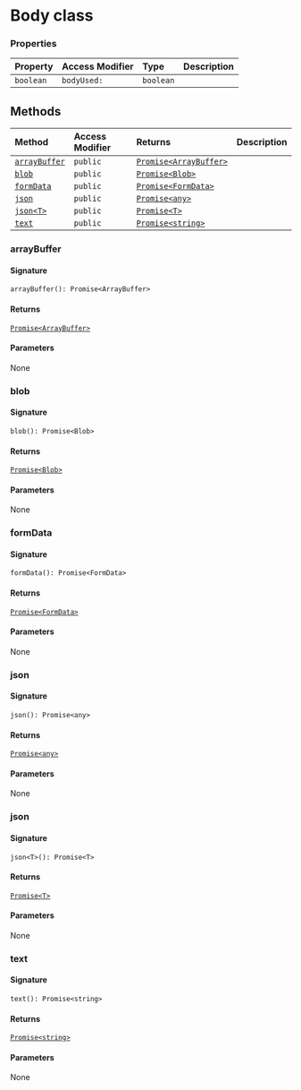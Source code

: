 # Body class









### Properties

| Property	   | Access Modifier | Type	| Description|
|:-------------|:----|:-------|:-----------|
|`boolean`     | `bodyUsed:` | `boolean` |  |




## Methods

| Method	   | Access Modifier | Returns	| Description|
|:-------------|:----|:-------|:-----------|
|[`arrayBuffer`](#arraybuffer)     | `public` | [`Promise<ArrayBuffer>`](Promise.md) |  |
|[`blob`](#blob)     | `public` | [`Promise<Blob>`](Promise.md) |  |
|[`formData`](#formdata)     | `public` | [`Promise<FormData>`](Promise.md) |  |
|[`json`](#json)     | `public` | [`Promise<any>`](Promise.md) |  |
|[`json<T>`](#json<t>)     | `public` | [`Promise<T>`](Promise.md) |  |
|[`text`](#text)     | `public` | [`Promise<string>`](Promise.md) |  |




### arrayBuffer



#### Signature
`arrayBuffer(): Promise<ArrayBuffer>`

#### Returns
[`Promise<ArrayBuffer>`](Promise.md)

#### Parameters
None


### blob



#### Signature
`blob(): Promise<Blob>`

#### Returns
[`Promise<Blob>`](Promise.md)

#### Parameters
None


### formData



#### Signature
`formData(): Promise<FormData>`

#### Returns
[`Promise<FormData>`](Promise.md)

#### Parameters
None


### json



#### Signature
`json(): Promise<any>`

#### Returns
[`Promise<any>`](Promise.md)

#### Parameters
None


### json<T>



#### Signature
`json<T>(): Promise<T>`

#### Returns
[`Promise<T>`](Promise.md)

#### Parameters
None


### text



#### Signature
`text(): Promise<string>`

#### Returns
[`Promise<string>`](Promise.md)

#### Parameters
None

